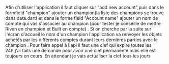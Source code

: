 Afin d'utiliser l'application il faut cliquer sur "add new account",puis dans le formfield "champion" ajouter un champion(la liste des champions se trouve dans data.dart) et dans le forme field "Account name" ajouter un nom de compte qui vas s'associer au champion (pour tester je conseille de mettre Riven en champion et Built en compte) .
Si on cherche par la suite sur l'écran d'accueil le nom d'un champion l'application va renvoyer les objets achetés par les différents comptes durant leurs dernières parties avec le champion .
Pour faire appel à l'api il faut une clef qui expire toutes les 24h,j'ai faits une demande pour avoir une clef permanente mais elle est toujours en cours .En attendant je vais actualiser la clef tous les jours